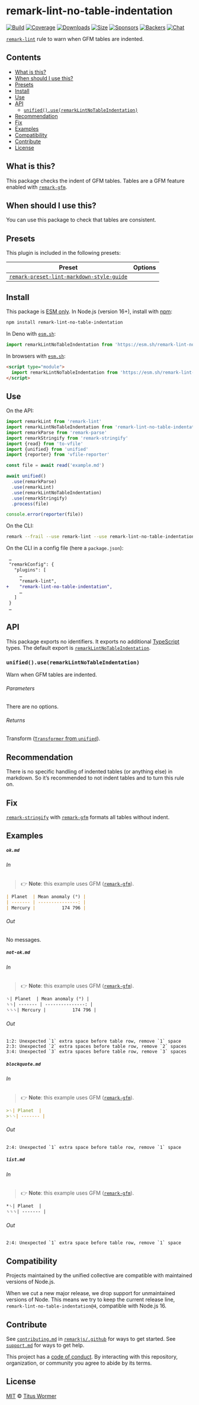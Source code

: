 <!--This file is generated-->

# remark-lint-no-table-indentation

[![Build][badge-build-image]][badge-build-url]
[![Coverage][badge-coverage-image]][badge-coverage-url]
[![Downloads][badge-downloads-image]][badge-downloads-url]
[![Size][badge-size-image]][badge-size-url]
[![Sponsors][badge-funding-sponsors-image]][badge-funding-url]
[![Backers][badge-funding-backers-image]][badge-funding-url]
[![Chat][badge-chat-image]][badge-chat-url]

[`remark-lint`][github-remark-lint] rule to warn when GFM tables are indented.

## Contents

* [What is this?](#what-is-this)
* [When should I use this?](#when-should-i-use-this)
* [Presets](#presets)
* [Install](#install)
* [Use](#use)
* [API](#api)
  * [`unified().use(remarkLintNoTableIndentation)`](#unifieduseremarklintnotableindentation)
* [Recommendation](#recommendation)
* [Fix](#fix)
* [Examples](#examples)
* [Compatibility](#compatibility)
* [Contribute](#contribute)
* [License](#license)

## What is this?

This package checks the indent of GFM tables.
Tables are a GFM feature enabled with
[`remark-gfm`][github-remark-gfm].

## When should I use this?

You can use this package to check that tables are consistent.

## Presets

This plugin is included in the following presets:

| Preset | Options |
| - | - |
| [`remark-preset-lint-markdown-style-guide`](https://github.com/remarkjs/remark-lint/tree/main/packages/remark-preset-lint-markdown-style-guide) | |

## Install

This package is [ESM only][github-gist-esm].
In Node.js (version 16+),
install with [npm][npm-install]:

```sh
npm install remark-lint-no-table-indentation
```

In Deno with [`esm.sh`][esm-sh]:

```js
import remarkLintNoTableIndentation from 'https://esm.sh/remark-lint-no-table-indentation@4'
```

In browsers with [`esm.sh`][esm-sh]:

```html
<script type="module">
  import remarkLintNoTableIndentation from 'https://esm.sh/remark-lint-no-table-indentation@4?bundle'
</script>
```

## Use

On the API:

```js
import remarkLint from 'remark-lint'
import remarkLintNoTableIndentation from 'remark-lint-no-table-indentation'
import remarkParse from 'remark-parse'
import remarkStringify from 'remark-stringify'
import {read} from 'to-vfile'
import {unified} from 'unified'
import {reporter} from 'vfile-reporter'

const file = await read('example.md')

await unified()
  .use(remarkParse)
  .use(remarkLint)
  .use(remarkLintNoTableIndentation)
  .use(remarkStringify)
  .process(file)

console.error(reporter(file))
```

On the CLI:

```sh
remark --frail --use remark-lint --use remark-lint-no-table-indentation .
```

On the CLI in a config file (here a `package.json`):

```diff
 …
 "remarkConfig": {
   "plugins": [
     …
     "remark-lint",
+    "remark-lint-no-table-indentation",
     …
   ]
 }
 …
```

## API

This package exports no identifiers.
It exports no additional [TypeScript][typescript] types.
The default export is
[`remarkLintNoTableIndentation`][api-remark-lint-no-table-indentation].

### `unified().use(remarkLintNoTableIndentation)`

Warn when GFM tables are indented.

###### Parameters

There are no options.

###### Returns

Transform ([`Transformer` from `unified`][github-unified-transformer]).

## Recommendation

There is no specific handling of indented tables (or anything else) in
markdown.
So it’s recommended to not indent tables and to turn this rule on.

## Fix

[`remark-stringify`][github-remark-stringify] with
[`remark-gfm`][github-remark-gfm] formats all tables without indent.

## Examples

##### `ok.md`

###### In

> 👉 **Note**: this example uses
> GFM ([`remark-gfm`][github-remark-gfm]).

```markdown
| Planet  | Mean anomaly (°) |
| ------- | ---------------: |
| Mercury |          174 796 |
```

###### Out

No messages.

##### `not-ok.md`

###### In

> 👉 **Note**: this example uses
> GFM ([`remark-gfm`][github-remark-gfm]).

```markdown
␠| Planet  | Mean anomaly (°) |
␠␠| ------- | ---------------: |
␠␠␠| Mercury |          174 796 |
```

###### Out

```text
1:2: Unexpected `1` extra space before table row, remove `1` space
2:3: Unexpected `2` extra spaces before table row, remove `2` spaces
3:4: Unexpected `3` extra spaces before table row, remove `3` spaces
```

##### `blockquote.md`

###### In

> 👉 **Note**: this example uses
> GFM ([`remark-gfm`][github-remark-gfm]).

```markdown
>␠| Planet  |
>␠␠| ------- |
```

###### Out

```text
2:4: Unexpected `1` extra space before table row, remove `1` space
```

##### `list.md`

###### In

> 👉 **Note**: this example uses
> GFM ([`remark-gfm`][github-remark-gfm]).

```markdown
*␠| Planet  |
␠␠␠| ------- |
```

###### Out

```text
2:4: Unexpected `1` extra space before table row, remove `1` space
```

## Compatibility

Projects maintained by the unified collective are compatible with maintained
versions of Node.js.

When we cut a new major release, we drop support for unmaintained versions of
Node.
This means we try to keep the current release line,
`remark-lint-no-table-indentation@4`,
compatible with Node.js 16.

## Contribute

See [`contributing.md`][github-dotfiles-contributing] in [`remarkjs/.github`][github-dotfiles-health] for ways
to get started.
See [`support.md`][github-dotfiles-support] for ways to get help.

This project has a [code of conduct][github-dotfiles-coc].
By interacting with this repository, organization, or community you agree to
abide by its terms.

## License

[MIT][file-license] © [Titus Wormer][author]

[api-remark-lint-no-table-indentation]: #unifieduseremarklintnotableindentation

[author]: https://wooorm.com

[badge-build-image]: https://github.com/remarkjs/remark-lint/workflows/main/badge.svg

[badge-build-url]: https://github.com/remarkjs/remark-lint/actions

[badge-chat-image]: https://img.shields.io/badge/chat-discussions-success.svg

[badge-chat-url]: https://github.com/remarkjs/remark/discussions

[badge-coverage-image]: https://img.shields.io/codecov/c/github/remarkjs/remark-lint.svg

[badge-coverage-url]: https://codecov.io/github/remarkjs/remark-lint

[badge-downloads-image]: https://img.shields.io/npm/dm/remark-lint-no-table-indentation.svg

[badge-downloads-url]: https://www.npmjs.com/package/remark-lint-no-table-indentation

[badge-funding-backers-image]: https://opencollective.com/unified/backers/badge.svg

[badge-funding-sponsors-image]: https://opencollective.com/unified/sponsors/badge.svg

[badge-funding-url]: https://opencollective.com/unified

[badge-size-image]: https://img.shields.io/bundlejs/size/remark-lint-no-table-indentation

[badge-size-url]: https://bundlejs.com/?q=remark-lint-no-table-indentation

[esm-sh]: https://esm.sh

[file-license]: https://github.com/remarkjs/remark-lint/blob/main/license

[github-dotfiles-coc]: https://github.com/remarkjs/.github/blob/main/code-of-conduct.md

[github-dotfiles-contributing]: https://github.com/remarkjs/.github/blob/main/contributing.md

[github-dotfiles-health]: https://github.com/remarkjs/.github

[github-dotfiles-support]: https://github.com/remarkjs/.github/blob/main/support.md

[github-gist-esm]: https://gist.github.com/sindresorhus/a39789f98801d908bbc7ff3ecc99d99c

[github-remark-gfm]: https://github.com/remarkjs/remark-gfm

[github-remark-lint]: https://github.com/remarkjs/remark-lint

[github-remark-stringify]: https://github.com/remarkjs/remark/tree/main/packages/remark-stringify

[github-unified-transformer]: https://github.com/unifiedjs/unified#transformer

[npm-install]: https://docs.npmjs.com/cli/install

[typescript]: https://www.typescriptlang.org
